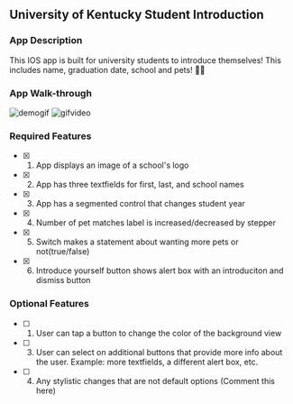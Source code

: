 ## University of Kentucky Student Introduction

### App Description

This IOS app is built for university students to introduce themselves! This includes name, graduation date, school and pets! 🐶🐱

### App Walk-through

![demogif](https://user-images.githubusercontent.com/56568238/209046355-3709f192-a43c-452c-80cd-f979dea4ba74.gif)
![gifvideo](https://user-images.githubusercontent.com/56568238/209046557-60d8c04d-c5d6-4f7c-9504-8262fdaf5781.gif)

### Required Features

- [x] 1. App displays an image of a school's logo
- [x] 2. App has three textfields for first, last, and school names
- [x] 3. App has a segmented control that changes student year
- [x] 4. Number of pet matches label is increased/decreased by stepper
- [x] 5. Switch makes a statement about wanting more pets or not(true/false)
- [x] 6. Introduce yourself button shows alert box with an introduciton and dismiss button

### Optional Features

- [ ] 1. User can tap a button to change the color of the background view
- [ ] 3. User can select on additional buttons that provide more info about the user. Example: more textfields, a different alert box, etc.
- [ ] 4. Any stylistic changes that are not default options (Comment this here)
